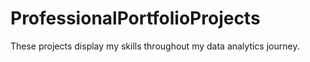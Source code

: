 # ProfessionalPortfolioProjects
These projects display my skills throughout my data analytics journey.
